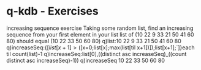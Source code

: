 # q-kdb - Exercises
increasing sequence exercise
Taking some random list, find an increasing sequence from your first element in your list
list of (10 22 9 33 21 50 41 60 80) should equal (10 22 33 50 60 80)
q)list:10 22 9 33 21 50 41 60 80
q)increaseSeq:{$[list[x+1]>($[x=0;list[x];max(list[til x+1])]);list[x+1];`]}each til count(list)-1
q)increaseSeq:list[0],((distinct asc increaseSeq)_((count distinct asc increaseSeq)-1))
q)increaseSeq
10 22 33 50 60 80
